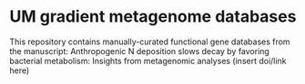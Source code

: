 # UM gradient metagenome databases
This repository contains manually-curated functional gene databases from the manuscript: Anthropogenic N deposition slows decay by favoring bacterial metabolism: Insights from metagenomic analyses (insert doi/link here) 
